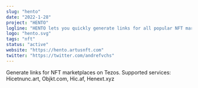 ```yaml
---
slug: "hento"
date: "2022-1-28"
project: "HENTO"
logline: "HENTO lets you quickly generate links for all popular NFT marketplaces on Tezos."
logo: "hento.svg"
tags: "nft"
status: "active"
website: "https://hento.artusnft.com"
twitter: "https://twitter.com/andrefvchs"
---
```


Generate links for NFT marketplaces on Tezos. Supported services: Hicetnunc.art, Objkt.com, Hic.af, Henext.xyz
